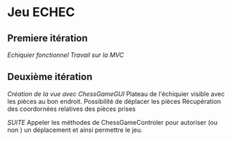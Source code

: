 # Jeu ECHEC

## Premiere itération 

_Echiquier fonctionnel_
_Travail sur la MVC_


## Deuxième itération 
_Création de la vue avec ChessGameGUI_
Plateau de l'échiquier visible avec les pièces au bon endroit. 
Possibilité de déplacer les pièces 
Récupération des coordornées relatives des pièces prises

_SUITE_
Appeler les méthodes de ChessGameControler pour autoriser (ou non ) un déplacement et ainsi permettre le jeu.
